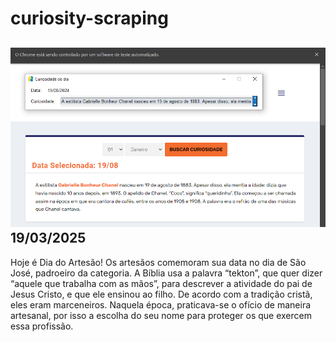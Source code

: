 # curiosity-scraping
![Budget](./execucao.png)
19/03/2025
-
Hoje é Dia do Artesão! Os artesãos comemoram sua data no dia de São José, padroeiro da categoria. A Bíblia usa a palavra “tekton”, que quer dizer “aquele que trabalha com as mãos”, para descrever a atividade do pai de Jesus Cristo, e que ele ensinou ao filho. De acordo com a tradição cristã, eles eram marceneiros. Naquela época, praticava-se o ofício de maneira artesanal, por isso a escolha do seu nome para proteger os que exercem essa profissão.
